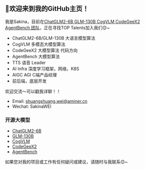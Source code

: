 ## 👋欢迎来到我的GitHub主页！

我是Sakina，目前在[ChatGLM2-6B GLM-130B CogVLM CodeGeeX2 AgentBench 团队](https://github.com/THUDM)，正在寻找TOP Talents加入我们😊~
- ChatGLM2-6B/GLM-130B 大语言模型算法
- CogVLM 多模态大模型算法
- CodeGeeX2 大模型算法 代码方向
- AgentBench 大模型算法
- TTS 语音 Leader
- AI Infra 深度学习框架，网络，K8S
- AIGC AGI C端产品经理
- 前后端，底层开发

欢迎交流～可以戳我详聊！！
- Email: shuangshuang.wei@aminer.cn
- Wechat: SakinaWEI

### 开源大模型

- [ChatGLM2-6B](https://github.com/THUDM/ChatGLM2-6B)
- [GLM-130B](https://github.com/THUDM/GLM-130B)
- [CogVLM](https://github.com/THUDM/CogVLM)
- [CodeGeeX2](https://github.com/THUDM/CodeGeeX2)
- [AgentBench](https://github.com/THUDM/AgentBench)

如果您对我的项目或工作有任何疑问或建议，请随时与我联系😊~
